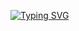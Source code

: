 [![Typing SVG](https://readme-typing-svg.herokuapp.com?font=Fira+Code&pause=1000&random=false&width=435&lines=HELLO+AND+WELCOME+TO+MY+GITHUB+PAGE)](https://git.io/typing-svg)
